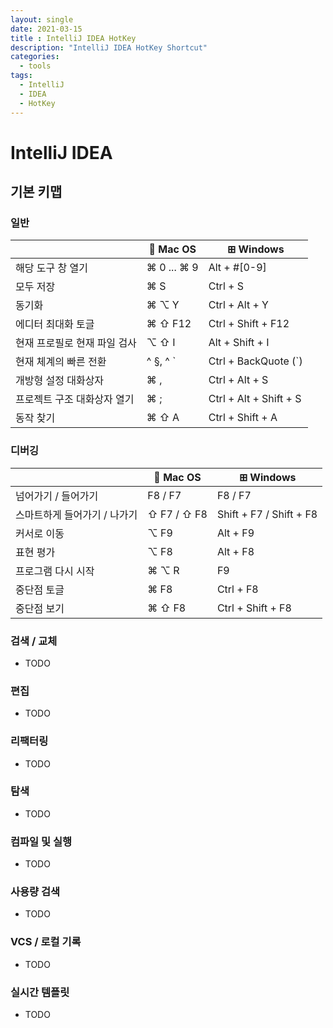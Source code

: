 ```yaml
---
layout: single
date: 2021-03-15
title : IntelliJ IDEA HotKey
description: "IntelliJ IDEA HotKey Shortcut"
categories:
  - tools
tags: 
  - IntelliJ
  - IDEA
  - HotKey
---
```


# IntelliJ IDEA

## 기본 키맵

### 일반

|                                                      |             Mac OS            |            ⊞ Windows            |
|------------------------------------------------------|--------------------------------|---------------------------------|
| 해당 도구 창 열기                                     | ⌘ 0 ... ⌘ 9                    | Alt + #[0-9]                    |
| 모두 저장                                             | ⌘ S                            | Ctrl + S                        |
| 동기화                                                | ⌘ ⌥ Y                          | Ctrl + Alt + Y                  |
| 에디터 최대화 토글                                     | ⌘ ⇧ F12                        | Ctrl + Shift + F12              |
| 현재 프로필로 현재 파일 검사                           | ⌥ ⇧ I                          | Alt + Shift + I                 |
| 현재 체계의 빠른 전환                                  | ^ §, ^ `                       | Ctrl + BackQuote (`)            |
| 개방형 설정 대화상자                                   | ⌘ ,                            | Ctrl + Alt + S                  |
| 프로젝트 구조 대화상자 열기                            | ⌘ ;                            | Ctrl + Alt + Shift + S          |
| 동작 찾기                                             | ⌘ ⇧ A                          | Ctrl + Shift + A                |

### 디버깅

|                                                      |             Mac OS            |            ⊞ Windows            |
|------------------------------------------------------|--------------------------------|---------------------------------|
| 넘어가기 / 들어가기                                   | F8 / F7                        | F8 / F7                         |
| 스마트하게 들어가기 / 나가기                           | ⇧ F7 / ⇧ F8                    | Shift + F7 / Shift + F8         |
| 커서로 이동                                           | ⌥ F9                           | Alt + F9                        |
| 표현 평가                                             | ⌥ F8                           | Alt + F8                        |
| 프로그램 다시 시작                                    | ⌘ ⌥ R                          | F9                              |
| 중단점 토글                                           | ⌘ F8                           | Ctrl + F8                       |
| 중단점 보기                                           | ⌘ ⇧ F8                         | Ctrl + Shift + F8               |

### 검색 / 교체
* TODO

### 편집
* TODO

### 리팩터링
* TODO

### 탐색
* TODO

### 컴파일 및 실행
* TODO

### 사용량 검색
* TODO

### VCS / 로컬 기록
* TODO

### 실시간 템플릿
* TODO
